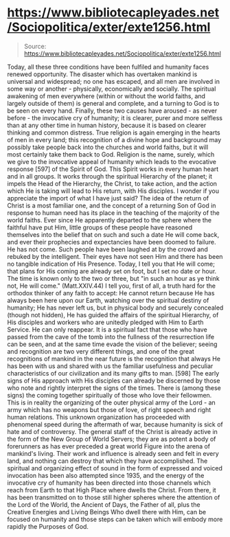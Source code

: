 # https://www.bibliotecapleyades.net/Sociopolitica/exter/exte1256.html

> Source: https://www.bibliotecapleyades.net/Sociopolitica/exter/exte1256.html

Today, all these three conditions have been fulfiled and humanity faces renewed opportunity. The disaster which has overtaken mankind is universal and widespread; no one has escaped, and all men are involved in some way or another - physically, economically and socially. The spiritual awakening of men everywhere (within or without the world faiths, and largely outside of them) is general and complete, and a turning to God is to be seen on every hand. Finally, these two causes have aroused - as never before - the invocative cry of humanity; it is clearer, purer and more selfless than at any other time in human history, because it is based on clearer thinking and common distress. True religion is again emerging in the hearts of men in every land; this recognition of a divine hope and background may possibly take people back into the churches and world faiths, but it will most certainly take them back to God.
Religion is the name, surely, which we give to the invocative appeal of humanity which leads to the evocative response [597] of the Spirit of God. This Spirit works in every human heart and in all groups. It works through the spiritual Hierarchy of the planet; it impels the Head of the Hierarchy, the Christ, to take action, and the action which He is taking will lead to His return, with His disciples.
I wonder if you appreciate the import of what I have just said? The idea of the return of Christ is a most familiar one, and the concept of a returning Son of God in response to human need has its place in the teaching of the majority of the world faiths. Ever since He apparently departed to the sphere where the faithful have put Him, little groups of these people have reasoned themselves into the belief that on such and such a date He will come back, and ever their prophecies and expectancies have been doomed to failure. He has not come. Such people have been laughed at by the crowd and rebuked by the intelligent. Their eyes have not seen Him and there has been no tangible indication of His Presence. Today, I tell you that He will come; that plans for His coming are already set on foot, but I set no date or hour. The time is known only to the two or three, but "in such an hour as ye think not, He will come." (Matt.XXIV.44)
I tell you, first of all, a truth hard for the orthodox thinker of any faith to accept: He cannot return because He has always been here upon our Earth, watching over the spiritual destiny of humanity; He has never left us, but in physical body and securely concealed (though not hidden), He has guided the affairs of the spiritual Hierarchy, of His disciples and workers who are unitedly pledged with Him to Earth Service. He can only reappear. It is a spiritual fact that those who have passed from the cave of the tomb into the fullness of the resurrection life can be seen, and at the same time evade the vision of the believer; seeing and recognition are two very different things, and one of the great recognitions of mankind in the near future is the recognition that always He has been with us and shared with us the familiar usefulness and peculiar characteristics of our civilization and its many gifts to man. [598]
The early signs of His approach with His disciples can already be discerned by those who note and rightly interpret the signs of the times. There is (among these signs) the coming together spiritually of those who love their fellowmen. This is in reality the organizing of the outer physical army of the Lord - an army which has no weapons but those of love, of right speech and right human relations. This unknown organization has proceeded with phenomenal speed during the aftermath of war, because humanity is sick of hate and of controversy.
The general staff of the Christ is already active in the form of the New Group of World Servers; they are as potent a body of forerunners as has ever preceded a great world Figure into the arena of mankind's living. Their work and influence is already seen and felt in every land, and nothing can destroy that which they have accomplished. The spiritual and organizing effect of sound in the form of expressed and voiced invocation has been also attempted since 1935, and the energy of the invocative cry of humanity has been directed into those channels which reach from Earth to that High Place where dwells the Christ. From there, it has been transmitted on to those still higher spheres where the attention of the Lord of the World, the Ancient of Days, the Father of all, plus the Creative Energies and Living Beings Who dwell there with Him, can be focused on humanity and those steps can be taken which will embody more rapidly the Purposes of God.
